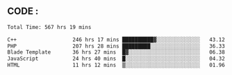 ## CODE :
<!--START_SECTION:waka-->

```txt
Total Time: 567 hrs 19 mins

C++                  246 hrs 17 mins ██████████▓░░░░░░░░░░░░░░   43.12 %
PHP                  207 hrs 28 mins █████████░░░░░░░░░░░░░░░░   36.33 %
Blade Template       36 hrs 27 mins  █▓░░░░░░░░░░░░░░░░░░░░░░░   06.38 %
JavaScript           24 hrs 40 mins  █░░░░░░░░░░░░░░░░░░░░░░░░   04.32 %
HTML                 11 hrs 12 mins  ▒░░░░░░░░░░░░░░░░░░░░░░░░   01.96 %
```

<!--END_SECTION:waka-->
